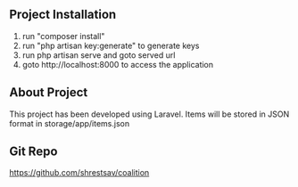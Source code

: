 ## Project Installation

1. run "composer install"
2. run "php artisan key:generate" to generate keys
3. run php artisan serve and goto served url
4. goto http://localhost:8000 to access the application

## About Project

This project has been developed using Laravel. Items will be stored in JSON format in storage/app/items.json

## Git Repo

https://github.com/shrestsav/coalition

